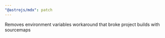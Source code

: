 ```yaml
---
"@astrojs/mdx": patch
---
```


Removes environment variables workaround that broke project builds with sourcemaps
